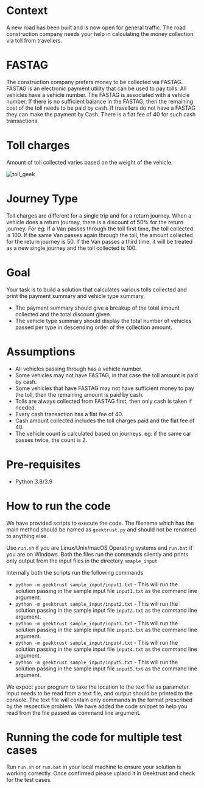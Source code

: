 # Context
 A new road has been built and is now open for general traffic. The road construction company needs your help in calculating the money collection via toll from travellers. 
 
# FASTAG
  The construction company prefers money to be collected via FASTAG. FASTAG is an electronic payment utility that can be used to pay tolls.  All vehicles have a vehicle number. The FASTAG is associated with a vehicle number.
  If there is no sufficient balance in the FASTAG, then the remaining cost of the toll needs to be paid by cash. If travellers do not have a FASTAG they can make the payment by Cash. There is a flat fee of 40 for such cash transactions.
  
# Toll charges
 Amount of toll collected varies based on the weight of the vehicle.
 
![toll_geek](https://user-images.githubusercontent.com/59414392/196355017-ab75cb75-f4e4-4610-ab2e-c8179241d194.png)

# Journey Type
 Toll charges are different for a single trip and for a return journey. When a vehicle does a return journey, there is a discount of 50% for the return journey.
For eg: If a Van passes through the toll first time, the toll collected is 100. If the same Van passes again through the toll, the amount collected for the return journey is 50. If the Van passes a third time, it will be treated as a new single journey and the toll collected is 100. 

# Goal
 Your task is to build a solution that calculates various tolls collected and print the payment summary and vehicle type summary.
 
 * The payment summary should give a breakup of the total amount collected and the total discount given. 
 * The vehicle type summary should display the total number of vehicles passed per type in descending order of the collection amount.
 
# Assumptions
 * All vehicles passing through has a vehicle number. 
 * Some vehicles may not have FASTAG, in that case the toll amount is paid by cash. 
 * Some vehicles that have FASTAG may not have sufficient money to pay the toll, then the remaining amount is paid by cash. 
 * Tolls are always collected from FASTAG first, then only cash is taken if needed. 
 * Every cash transaction has a flat fee of 40. 
 * Cash amount collected includes the toll charges paid and the flat fee of 40. 
 * The vehicle count is calculated based on journeys. eg: if the same car passes twice, the count is 2.

# Pre-requisites
* Python 3.8/3.9

# How to run the code

We have provided scripts to execute the code. The filename which has the main method should be named as `geektrust.py` and should not be renamed to anything else.

Use `run.sh` if you are Linux/Unix/macOS Operating systems and `run.bat` if you are on Windows. Both the files run the commands silently and prints only output from the input files in the directory `smaple_input`

Internally both the scripts run the following commands 

* `python -m geektrust sample_input/input1.txt` - This will run the solution passing in the sample input file `input1.txt` as the command line argument.
* `python -m geektrust sample_input/input2.txt` - This will run the solution passing in the sample input file `input2.txt` as the command line argument.
* `python -m geektrust sample_input/input3.txt` - This will run the solution passing in the sample input file `input3.txt` as the command line argument.
* `python -m geektrust sample_input/input4.txt` - This will run the solution passing in the sample input file `input4.txt` as the command line argument.
* `python -m geektrust sample_input/input5.txt` - This will run the solution passing in the sample input file `input5.txt` as the command line argument.

 We expect your program to take the location to the text file as parameter. Input needs to be read from a text file, and output should be printed to the console. The text file will contain only commands in the format prescribed by the respective problem. We have added the code snippet to help you read from the file passed as command line argument. 

 # Running the code for multiple test cases

Run `run.sh` or `run.bat` in your local machine to ensure your solution is working correctly. Once confirmed please uplaod it in Geektrust and check for the test cases.

